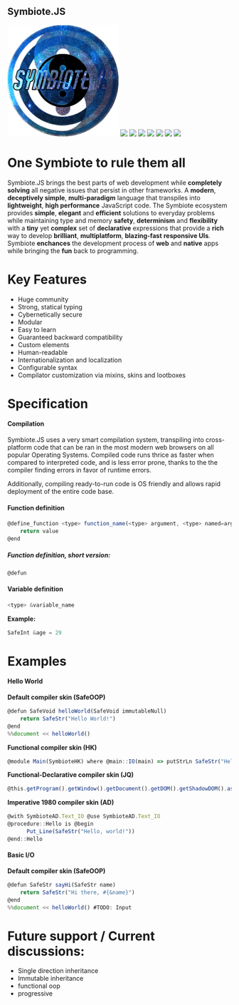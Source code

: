 ## Symbiote.JS
<img src="./documentation/images/logo_transparent.png" width=250>

<span>
    <img src="https://img.shields.io/badge/build-passing-brightgreen">
    <img src="https://img.shields.io/badge/tests-passing-brightgreen">
    <img src="https://img.shields.io/badge/docker%20build-passing-brightgreen">
    <img src="https://img.shields.io/badge/deployment-passing-brightgreen">
    <img src="https://img.shields.io/badge/downloads-4.6k%2Fmonth-blue">
    <img src="https://img.shields.io/badge/minified%20size-6.65%20kB-blue">
    <img src="https://img.shields.io/badge/node-%3E%3D%2010.16.1-blue">
</span>

# One Symbiote to rule them all
Symbiote.JS brings the best parts of web development while **completely solving** all negative issues that persist in other frameworks.
A **modern**, **deceptively simple**, **multi-paradigm** language that transpiles into **lightweight**, **high performance** JavaScript code.
The Symbiote ecosystem provides **simple**, **elegant** and **efficient** solutions to everyday problems while maintaining type and memory **safety**,
**determinism** and **flexibility** with a **tiny** yet **complex** set of **declarative** expressions that provide a **rich** way to
develop **brilliant**, **multiplatform**, **blazing-fast** **responsive UIs**.
Symbiote **enchances** the development process of **web** and **native** apps while bringing the **fun** back to programming.

# Key Features
- Huge community
- Strong, statical typing
- Cybernetically secure
- Modular
- Easy to learn
- Guaranteed backward compatibility
- Custom elements
- Human-readable
- Internationalization and localization
- Configurable syntax
- Compilator customization via mixins, skins and lootboxes

# Specification

#### Compilation
Symbiote.JS uses a very smart compilation system, transpiling into cross-platform code that can be ran in the most modern web browsers
on all popular Operating Systems.
Compiled code runs thrice as faster when compared to interpreted code, and is less error prone, thanks to the the compiler
finding errors in favor of runtime errors.

Additionally, compiling ready-to-run code is OS friendly and allows rapid deployment of the entire code base.


#### Function definition
```js
@define_function <type> function_name(<type> argument, <type> named=argument, <generic_type> args_array[], <generic_type> named_args_hash)
    return value
@end
```

##### Function definition, short version:
```js
@defun
```

#### Variable definition
```js
<type> &variable_name
```
**Example:**
```js
SafeInt &age = 29
```

# Examples

#### Hello World

**Default compiler skin (SafeOOP)**
```js
@defun SafeVoid helloWorld(SafeVoid immutableNull)
    return SafeStr("Hello World!")
@end
%%document << helloWorld()
```

**Functional compiler skin (HK)**
```js
@module Main(SymbioteHK) where @main::IO(main) => putStrLn SafeStr("Hello, World!")
```

**Functional-Declarative compiler skin (JQ)**
```js
@this.getProgram().getWindow().getDocument().getDOM().getShadowDOM().asMuttable().writeIO(SafeStr("Hello, World!"))
```

**Imperative 1980 compiler skin (AD)**
```js
@with SymbioteAD.Text_IO @use SymbioteAD.Text_IO
@procedure::Hello is @begin
      Put_Line(SafeStr("Hello, world!"))
@end::Hello
```

#### Basic I/O

**Default compiler skin (SafeOOP)**
```js
@defun SafeStr sayHi(SafeStr name)
    return SafeStr("Hi there, #{&name}")
@end
%%document << helloWorld() #TODO: Input
```



# Future support / Current discussions:

- Single direction inheritance
- Immutable inheritance
- functional oop
- progressive
